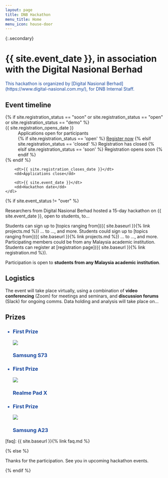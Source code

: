 ```yaml
---
layout: page
title: DNB Hackathon
menu_title: Home
menu_icon: house-door
---
```


{:.secondary}
# {{ site.event_date }}, in association with the Digital Nasional Berhad
<!-- REMOVE THIS SECTION when you use this template -->
<div class="lead" markdown="1" style="color: #17479E;">
This hackathon is organized by [Digital Nasional Berhad](https://www.digital-nasional.com.my/),
for DNB Internal Staff.

</div>
<!-- END of section to remove -->

<div class="aside">
    <h2><i class="bi bi-calendar3" style="color: #17479E;"></i> Event timeline</h2>
    <dl>
        {% if site.registration_status == "soon" or site.registration_status == "open" or site.registration_status == "demo" %}
            <dt>{{ site.registration_opens_date }}</dt>
            <dd>
                Applications open for participants<br>
                {% if site.registration_status == 'open' %}
                    <a href="{{ site.baseurl }}{% link registration.md %}" class="btn">Register now</a>
                {% elsif site.registration_status == 'closed' %}
                    <a class="btn disabled">Registration has closed</a>
                {% elsif site.registration_status == 'soon' %}
                    <a class="btn disabled">Registration opens soon</a>
                {% endif %}
            </dd>
        {% endif %}

        <dt>{{ site.registration_closes_date }}</dt>
        <dd>Applications close</dd>

        <dt>{{ site.event_date }}</dt>
        <dd>Hackathon date</dd>
    </dl>
</div>

{% if site.event_status != "over" %}

Researchers from Digital Nasional Berhad hosted a 15-day hackathon on
{{ site.event_date }}, open to students, to...

Students can sign up to [topics ranging from]({{ site.baseurl }}{% link projects.md %})
... to ..., and more. Students could sign up to [topics ranging from]({{ site.baseurl }}{% link projects.md %})
... to ..., and more. Participating members could be from any Malaysia academic institution.
Students can register at [registration page]({{ site.baseurl }}{% link registration.md %}).


Participation is open to **students from any Malaysia academic institution**.

## Logistics

The event will take place virtually, using a combination of **video
conferencing** (Zoom) for meetings and seminars, and **discussion forums**
(Slack) for ongoing comms. Data holding and analysis will take place on...

## Prizes

<ul class="grid">
    <li class="project" style="color: #17479E;">
      <h3> First Prize</h3>
      <a href="{{ site.baseurl }}/"><img src="{{ site.baseurl }}/images/first.jpg"/></a>
      <h3> Samsung S73 </h3>
    </li>
    <li class="project" style="color: #17479E;">
      <h3> First Prize</h3>
      <a href="{{ site.baseurl }}/"><img src="{{ site.baseurl }}/images/second.jpg"/></a>
      <h3> Realme Pad X </h3>
    </li>
    <li class="project" style="color: #17479E;">
      <h3> First Prize</h3>
      <a href="{{ site.baseurl }}/"><img src="{{ site.baseurl }}/images/third.jpg"/></a>
      <h3> Samsung A23 </h3>
    </li>

</ul>

[faq]: {{ site.baseurl }}{% link faq.md %}

{% else %}

Thanks for the participation. See you in upcoming hackathon events.

{% endif %}
